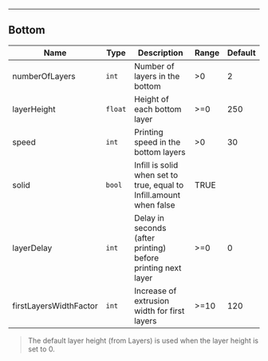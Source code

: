 ---
## Bottom
| Name | Type | Description | Range | Default |
| ----- | -----| ------------| ------| --------|
| numberOfLayers | <code>int</code>| Number of layers in the bottom | >0 | 2 |
| layerHeight | <code>float</code>| Height of each bottom layer | >=0 | 250 |
| speed | <code>int</code>| Printing speed in the bottom layers | >0 | 30 |
| solid | <code>bool </code>| Infill is solid when set to true, equal to Infill.amount when false | TRUE |
| layerDelay | <code>int</code>| Delay in seconds (after printing) before printing next layer | >=0 | 0 |
| firstLayersWidthFactor | <code>int</code>| Increase of extrusion width for first layers | >=10 | 120 |

> The default layer height (from Layers) is used when the layer height is set to 0.

